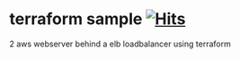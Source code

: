 # terraform sample [![Hits](https://hits.seeyoufarm.com/api/count/incr/badge.svg?url=https%3A%2F%2Fgithub.com%2Frealsarm%2Fterraform_sample&count_bg=%2379C83D&title_bg=%23555555&icon=&icon_color=%23E7E7E7&title=hits+%28daily%2Ftotal%29&edge_flat=false)](https://hits.seeyoufarm.com)
2 aws webserver behind a elb loadbalancer using terraform
